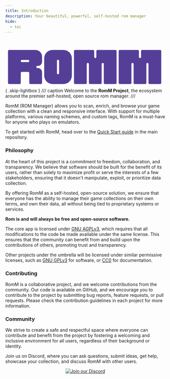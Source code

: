 ```yaml
---
title: Introduction
description: Your beautiful, powerful, self-hosted rom manager
hide:
  - toc
---
```

#

![Logo](assets/images/logo-header.png){ .skip-lightbox }
/// caption
Welcome to the **RomM Project**, the ecosystem around the premier self-hosted, open source rom manager.
///

RomM (ROM Manager) allows you to scan, enrich, and browse your game collection with a clean and responsive interface. With support for multiple platforms, various naming schemes, and custom tags, RomM is a must-have for anyone who plays on emulators.

To get started with RomM, head over to the [Quick Start guide](quick-start-guide.md) in the main repository.

### Philosophy

At the heart of this project is a commitment to freedom, collaboration, and transparency. We believe that software should be built for the benefit of its users, rather than solely to maximize profit or serve the interests of a few stakeholders, ensuring that it doesn't manipulate, exploit, or prioritize data collection.

By offering RomM as a self-hosted, open-source solution, we ensure that everyone has the ability to manage their game collections on their own terms, and own their data, all without being tied to proprietary systems or services.

**Rom is and will always be free and open-source software.**

The core app is licensed under [GNU AGPLv3](https://choosealicense.com/licenses/agpl-3.0/), which requires that all modifications to the code be made available under the same license. This ensures that the community can benefit from and build upon the contributions of others, promoting trust and transparency.

Other projects under the umbrella will be licensed under similar permissive licenses, such as [GNU GPLv3](https://choosealicense.com/licenses/gpl-3.0/) for software, or [CC0](https://choosealicense.com/licenses/cc0-1.0/) for documentation.

### Contributing

RomM is a collaborative project, and we welcome contributions from the community. Our code is available on GitHub, and we encourage you to contribute to the project by submitting bug reports, feature requests, or pull requests. Please check the contribution guidelines in each project for more information.

### Community

We strive to create a safe and respectful space where everyone can contribute and benefit from the project by fostering a welcoming and inclusive environment for all users, regardless of their background or identity.

Join us on Discord, where you can ask questions, submit ideas, get help, showcase your collection, and discuss RomM with other users.

<div style="text-align: center">
    <a href="https://discord.gg/RGPJHNMMwJ">
        <img src="https://invidget.switchblade.xyz/RGPJHNMMwJ" alt="Join our Discord">
    </a>
</div>
